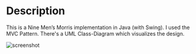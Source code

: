 # Description

This is a Nine Men’s Morris implementation in Java (with Swing). I used the MVC Pattern. There's a UML Class-Diagram which visualizes the design.

![screenshot](https://i.imgur.com/m9t76Uzl.png)
